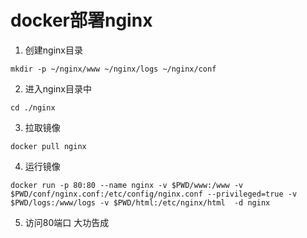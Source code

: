 # docker部署nginx

1. 创建nginx目录
```shell
mkdir -p ~/nginx/www ~/nginx/logs ~/nginx/conf
```

2. 进入nginx目录中
```shell
cd ./nginx
```

3. 拉取镜像
```shell
docker pull nginx
```

4. 运行镜像
```shell
docker run -p 80:80 --name nginx -v $PWD/www:/www -v $PWD/conf/nginx.conf:/etc/config/nginx.conf --privileged=true -v $PWD/logs:/www/logs -v $PWD/html:/etc/nginx/html  -d nginx
```

5. 访问80端口
大功告成